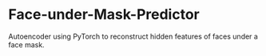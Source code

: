 # Face-under-Mask-Predictor
Autoencoder using PyTorch to reconstruct hidden features of faces under a face mask.

